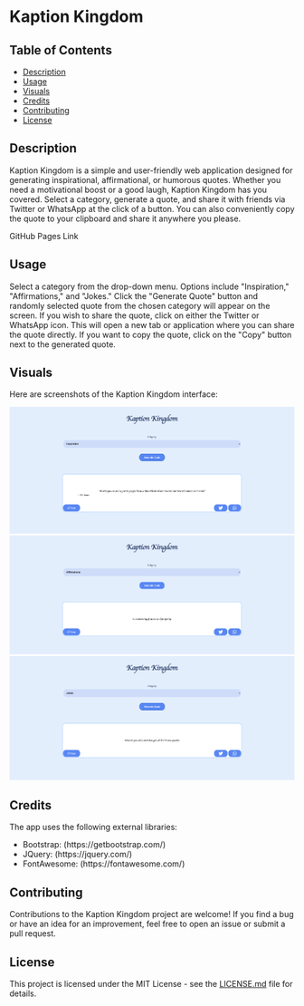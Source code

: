 <h1>Kaption Kingdom</h1>

  <h2>Table of Contents</h2>
  <ul>
    <li><a href="#description">Description</a></li>
    <li><a href="#usage">Usage</a></li>
    <li><a href="#visuals">Visuals</a></li>
    <li><a href="#credits">Credits</a></li>
    <li><a href="#contributing">Contributing</a></li>
    <li><a href="#license">License</a></li>
  </ul>

  <h2 id="description">Description</h2>
  <p>Kaption Kingdom is a simple and user-friendly web application designed for generating inspirational, affirmational, or humorous quotes. Whether you need a motivational boost or a good laugh, Kaption Kingdom has you covered. Select a category, generate a quote, and share it with friends via Twitter or WhatsApp at the click of a button. You can also conveniently copy the quote to your clipboard and share it anywhere you please.</p>
  <p>GitHub Pages Link</p>

  <h2 id="usage">Usage</h2>
  <p>Select a category from the drop-down menu. Options include "Inspiration," "Affirmations," and "Jokes." Click the "Generate Quote" button and randomly selected quote from the chosen category will appear on the screen. If you wish to share the quote, click on either the Twitter or WhatsApp icon. This will open a new tab or application where you can share the quote directly. If you want to copy the quote, click on the "Copy" button next to the generated quote.</p>

  <h2 id="visuals">Visuals</h2>
  <p>Here are screenshots of the Kaption Kingdom interface:</p>
  <img src="./assets/images/Kaption Kingdom 1.png" alt="Kaption Kingdom Screenshot">
  <img src="./assets/images/Kaption Kingdom 2.png" alt="Kaption Kingdom Screenshot">
  <img src="./assets/images/Kaption Kingdom 3.png" alt="Kaption Kingdom Screenshot">

  <h2 id="credits">Credits</h2>
  <p>The app uses the following external libraries:</p>
    <ul>
        <li>
            Bootstrap: (https://getbootstrap.com/)
        </li>
        <li>
            JQuery: (https://jquery.com/)
        </li>
        <li>
            FontAwesome: (https://fontawesome.com/)
        </li>
    </ul>
  
  <h2 id="contributing">Contributing</h2>
  <p>Contributions to the Kaption Kingdom project are welcome! If you find a bug or have an idea for an improvement, feel free to open an issue or submit a pull request.</p>

  <h2 id="license">License</h2>
  <p>This project is licensed under the MIT License - see the <a href="LICENSE.md">LICENSE.md</a> file for details.</p>